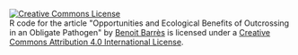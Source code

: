 <a rel="license" href="http://creativecommons.org/licenses/by/4.0/"><img alt="Creative Commons License" style="border-width:0" src="https://i.creativecommons.org/l/by/4.0/88x31.png" /></a><br /><span xmlns:dct="http://purl.org/dc/terms/" property="dct:title">R code for the article "Opportunities and Ecological Benefits of Outcrossing in an Obligate Pathogen"</span> by <a xmlns:cc="http://creativecommons.org/ns#" href="https://github.com/bbarres/EHE" property="cc:attributionName" rel="cc:attributionURL">Benoit Barrès</a> is licensed under a <a rel="license" href="http://creativecommons.org/licenses/by/4.0/">Creative Commons Attribution 4.0 International License</a>.
